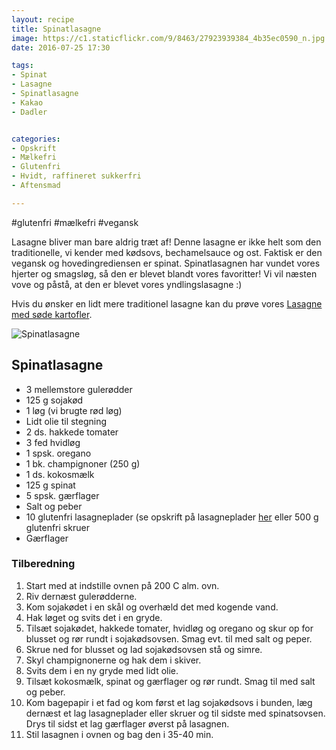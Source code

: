 ```yaml
---
layout: recipe
title: Spinatlasagne
image: https://c1.staticflickr.com/9/8463/27923939384_4b35ec0590_n.jpg
date: 2016-07-25 17:30

tags:
- Spinat
- Lasagne
- Spinatlasagne
- Kakao
- Dadler


categories:
- Opskrift
- Mælkefri
- Glutenfri
- Hvidt, raffineret sukkerfri
- Aftensmad

---
```


#glutenfri #mælkefri #vegansk 

Lasagne bliver man bare aldrig træt af! Denne lasagne er ikke helt som den traditionelle, vi kender med kødsovs, bechamelsauce og ost. Faktisk er den vegansk og hovedingrediensen er spinat. Spinatlasagnen har vundet vores hjerter og smagsløg, så den er blevet blandt vores favoritter! Vi vil næsten vove og påstå, at den er blevet vores yndlingslasagne :) 

Hvis du ønsker en lidt mere traditionel lasagne kan du prøve vores [Lasagne med søde kartofler](http://www.femmefood.com/2014/07/lagsagne-med-soede-kartofler/).


![Spinatlasagne](https://c1.staticflickr.com/9/8463/27923939384_417f383308_o.jpg) 



## Spinatlasagne
- 3 mellemstore gulerødder
- 125 g sojakød
- 1 løg (vi brugte rød løg)
- Lidt olie til stegning
- 2 ds. hakkede tomater
- 3 fed hvidløg
- 1 spsk. oregano
-  1 bk. champignoner (250 g)
- 1 ds. kokosmælk
- 125 g spinat
- 5 spsk. gærflager
- Salt og peber
- 10 glutenfri lasagneplader (se opskrift på lasagneplader [her](http://www.femmefood.com/2015/04/hjemmelavede-glutenfrie-lasagneplader/) eller 500 g glutenfri skruer
- Gærflager






### Tilberedning
1. Start med at indstille ovnen på 200 C alm. ovn.
2.  Riv dernæst gulerødderne.
2. Kom sojakødet i en skål og overhæld det med kogende vand.
3. Hak løget og svits det i en gryde.
4. Tilsæt sojakødet, hakkede tomater, hvidløg og oregano og skur op for blusset og rør rundt i sojakødsovsen. Smag evt. til med salt og peper.
5. Skrue ned for blusset og lad sojakødsovsen stå og simre.
6. Skyl champignonerne og hak dem i skiver.
7. Svits dem i en ny gryde med lidt olie.
8. Tilsæt kokosmælk, spinat og gærflager og rør rundt. Smag til med salt og peber. 
9. Kom bagepapir i et fad og kom først et lag sojakødsovs i bunden, læg dernæst et lag lasagneplader eller skruer og til sidste med spinatsovsen. Drys til sidst et lag gærflager øverst på lasagnen.
10. Stil lasagnen i ovnen og bag den i 35-40 min.


 
